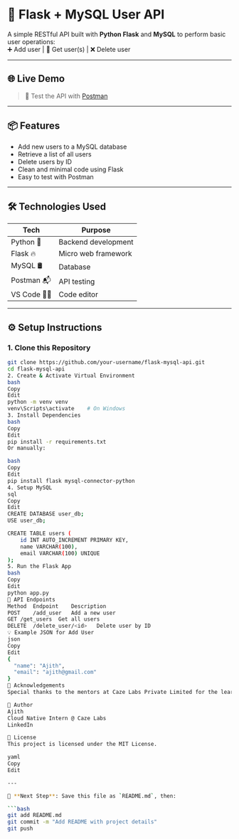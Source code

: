 # 🚀 Flask + MySQL User API

A simple RESTful API built with **Python Flask** and **MySQL** to perform basic user operations:  
➕ Add user | 📄 Get user(s) | ❌ Delete user  

---

## 🌐 Live Demo

> 🧪 Test the API with [Postman](https://www.postman.com/)

---

## 📦 Features

- Add new users to a MySQL database
- Retrieve a list of all users
- Delete users by ID
- Clean and minimal code using Flask
- Easy to test with Postman

---

## 🛠️ Technologies Used

| Tech             | Purpose                  |
|------------------|---------------------------|
| Python 🐍        | Backend development       |
| Flask 🔥         | Micro web framework       |
| MySQL 🛢️        | Database                  |
| Postman 📬       | API testing               |
| VS Code 🧑‍💻     | Code editor               |

---

## ⚙️ Setup Instructions

### 1. Clone this Repository

```bash
git clone https://github.com/your-username/flask-mysql-api.git
cd flask-mysql-api
2. Create & Activate Virtual Environment
bash
Copy
Edit
python -m venv venv
venv\Scripts\activate    # On Windows
3. Install Dependencies
bash
Copy
Edit
pip install -r requirements.txt
Or manually:

bash
Copy
Edit
pip install flask mysql-connector-python
4. Setup MySQL
sql
Copy
Edit
CREATE DATABASE user_db;
USE user_db;

CREATE TABLE users (
    id INT AUTO_INCREMENT PRIMARY KEY,
    name VARCHAR(100),
    email VARCHAR(100) UNIQUE
);
5. Run the Flask App
bash
Copy
Edit
python app.py
🧪 API Endpoints
Method	Endpoint	Description
POST	/add_user	Add a new user
GET	/get_users	Get all users
DELETE	/delete_user/<id>	Delete user by ID
💡 Example JSON for Add User
json
Copy
Edit
{
  "name": "Ajith",
  "email": "ajith@gmail.com"
}
🙌 Acknowledgements
Special thanks to the mentors at Caze Labs Private Limited for the learning opportunity and guidance! 🙏

📌 Author
Ajith
Cloud Native Intern @ Caze Labs
LinkedIn

📜 License
This project is licensed under the MIT License.

yaml
Copy
Edit

---

📌 **Next Step**: Save this file as `README.md`, then:

```bash
git add README.md
git commit -m "Add README with project details"
git push